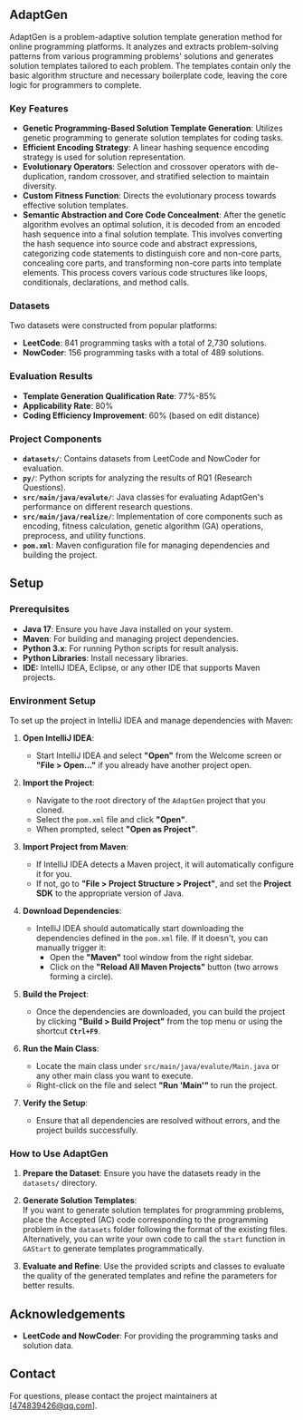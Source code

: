 ## AdaptGen

AdaptGen is a problem-adaptive solution template generation method for online programming platforms. It analyzes and extracts problem-solving patterns from various programming problems' solutions and generates solution templates tailored to each problem. The templates contain only the basic algorithm structure and necessary boilerplate code, leaving the core logic for programmers to complete.

### Key Features

- **Genetic Programming-Based Solution Template Generation**: Utilizes genetic programming to generate solution templates for coding tasks.
- **Efficient Encoding Strategy**: A linear hashing sequence encoding strategy is used for solution representation.
- **Evolutionary Operators**: Selection and crossover operators with de-duplication, random crossover, and stratified selection to maintain diversity.
- **Custom Fitness Function**: Directs the evolutionary process towards effective solution templates.
- **Semantic Abstraction and Core Code Concealment**: After the genetic algorithm evolves an optimal solution, it is decoded from an encoded hash sequence into a final solution template. This involves converting the hash sequence into source code and abstract expressions, categorizing code statements to distinguish core and non-core parts, concealing core parts, and transforming non-core parts into template elements. This process covers various code structures like loops, conditionals, declarations, and method calls.

### Datasets

Two datasets were constructed from popular platforms:

- **LeetCode**: 841 programming tasks with a total of 2,730 solutions.
- **NowCoder**: 156 programming tasks with a total of 489 solutions.

### Evaluation Results

- **Template Generation Qualification Rate**: 77%-85%
- **Applicability Rate**: 80%
- **Coding Efficiency Improvement**: 60% (based on edit distance)

### Project Components

- **`datasets/`**: Contains datasets from LeetCode and NowCoder for evaluation. 
- **`py/`**: Python scripts for analyzing the results of RQ1 (Research Questions).
- **`src/main/java/evalute/`**: Java classes for evaluating AdaptGen's performance on different research questions.
- **`src/main/java/realize/`**: Implementation of core components such as encoding, fitness calculation, genetic algorithm (GA) operations, preprocess, and utility functions.
- **`pom.xml`**: Maven configuration file for managing dependencies and building the project.

## Setup

### Prerequisites

- **Java 17**: Ensure you have Java installed on your system.
- **Maven**: For building and managing project dependencies.
- **Python 3.x**: For running Python scripts for result analysis.
- **Python Libraries**: Install necessary libraries.
- **IDE:** IntelliJ IDEA, Eclipse, or any other IDE that supports Maven projects.

### Environment Setup

To set up the project in IntelliJ IDEA and manage dependencies with Maven:

1. **Open IntelliJ IDEA**:
   - Start IntelliJ IDEA and select **"Open"** from the Welcome screen or **"File > Open..."** if you already have another project open.

2. **Import the Project**:
   - Navigate to the root directory of the `AdaptGen` project that you cloned.
   - Select the `pom.xml` file and click **"Open"**.
   - When prompted, select **"Open as Project"**.

3. **Import Project from Maven**:
   - If IntelliJ IDEA detects a Maven project, it will automatically configure it for you. 
   - If not, go to **"File > Project Structure > Project"**, and set the **Project SDK** to the appropriate version of Java.

4. **Download Dependencies**:
   - IntelliJ IDEA should automatically start downloading the dependencies defined in the `pom.xml` file. If it doesn't, you can manually trigger it:
     - Open the **"Maven"** tool window from the right sidebar.
     - Click on the **"Reload All Maven Projects"** button (two arrows forming a circle).

5. **Build the Project**:
   - Once the dependencies are downloaded, you can build the project by clicking **"Build > Build Project"** from the top menu or using the shortcut **`Ctrl+F9`**.

6. **Run the Main Class**:
   - Locate the main class under `src/main/java/evalute/Main.java` or any other main class you want to execute.
   - Right-click on the file and select **"Run 'Main'"** to run the project.

7. **Verify the Setup**:
   - Ensure that all dependencies are resolved without errors, and the project builds successfully.

### How to Use AdaptGen

1. **Prepare the Dataset**: Ensure you have the datasets ready in the `datasets/` directory.

2. **Generate Solution Templates**:  
   If you want to generate solution templates for programming problems, place the Accepted (AC) code corresponding to the programming problem in the `datasets` folder following the format of the existing files. Alternatively, you can write your own code to call the `start` function in `GAStart` to generate templates programmatically.

3. **Evaluate and Refine**: Use the provided scripts and classes to evaluate the quality of the generated templates and refine the parameters for better results.

## Acknowledgements

- **LeetCode and NowCoder**: For providing the programming tasks and solution data.

## Contact

For questions, please contact the project maintainers at [474839426@qq.com].
